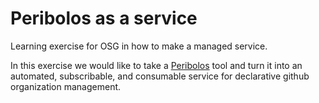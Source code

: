 # Peribolos as a service

Learning exercise for OSG in how to make a managed service.

In this exercise we would like to take a [Peribolos](https://github.com/kubernetes/test-infra/tree/master/prow/cmd/peribolos) tool and turn it into an automated, subscribable, and consumable service for declarative github organization management.
